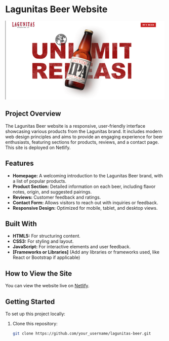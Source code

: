 # Lagunitas Beer Website

![Screenshot of Lagunitas Beer Website](https://github.com/DEBASIS000123/Lagunitas-/blob/main/img/Home.png) <!-- Replace with the actual path to the screenshot file -->

## Project Overview

The Lagunitas Beer website is a responsive, user-friendly interface showcasing various products from the Lagunitas brand. It includes modern web design principles and aims to provide an engaging experience for beer enthusiasts, featuring sections for products, reviews, and a contact page. This site is deployed on Netlify.

## Features

- **Homepage:** A welcoming introduction to the Lagunitas Beer brand, with a list of popular products.
- **Product Section:** Detailed information on each beer, including flavor notes, origin, and suggested pairings.
- **Reviews:** Customer feedback and ratings.
- **Contact Form:** Allows visitors to reach out with inquiries or feedback.
- **Responsive Design:** Optimized for mobile, tablet, and desktop views.

## Built With

- **HTML5:** For structuring content.
- **CSS3:** For styling and layout.
- **JavaScript:** For interactive elements and user feedback.
- **[Frameworks or Libraries]** (Add any libraries or frameworks used, like React or Bootstrap if applicable)

## How to View the Site

You can view the website live on [Netlify](https://lagunitasbeer.netlify.app/).

## Getting Started

To set up this project locally:

1. Clone this repository:
   ```bash
   git clone https://github.com/your_username/lagunitas-beer.git
